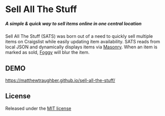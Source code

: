 # Sell All The Stuff
##### A simple & quick way to sell items online in one central location

Sell All The Stuff (SATS) was born out of a need to quickly sell multiple items on Craigslist while easily updating item availability. SATS reads from local JSON and dynamically displays items via [Masonry](http://masonry.desandro.com/). When an item is marked as sold, [Foggy](https://nbartlomiej.github.io/foggy/) will blur the item.

## DEMO
https://matthewtraughber.github.io/sell-all-the-stuff/

## License
Released under the [MIT license](http://opensource.org/licenses/MIT)
